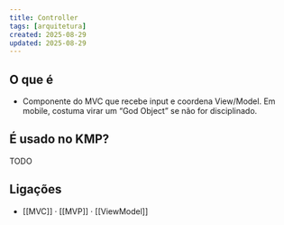 ```yaml
---
title: Controller
tags: [arquitetura]
created: 2025-08-29
updated: 2025-08-29
---
```


## O que é
- Componente do MVC que recebe input e coordena View/Model. Em mobile, costuma virar um “God Object” se não for disciplinado.

## É usado no KMP?
TODO

## Ligações
- [[MVC]] · [[MVP]] · [[ViewModel]]
